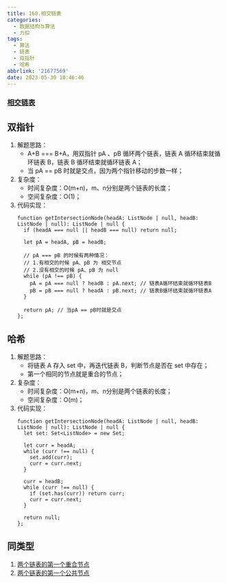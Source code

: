```yaml
---
title: 160.相交链表
categories:
  - 数据结构与算法
  - 力扣
tags:
  - 算法
  - 链表
  - 双指针
  - 哈希
abbrlink: '21677569'
date: 2023-05-30 10:46:46
---
```


### [相交链表](https://leetcode.cn/problems/intersection-of-two-linked-lists/description/)

## 双指针
1. 解题思路：
    - A+B === B+A，用双指针 pA 、pB 循环两个链表，链表 A 循环结束就循环链表 B，链表 B 循环结束就循环链表 A；
    - 当 pA == pB 时就是交点，因为两个指针移动的步数一样；
2. 复杂度：
    - 时间复杂度：O(m+n)，m、n分别是两个链表的长度；
    - 空间复杂度：O(1)；
3. 代码实现：
    ```TS
    function getIntersectionNode(headA: ListNode | null, headB: ListNode | null): ListNode | null {
      if (headA === null || headB === null) return null;

      let pA = headA, pB = headB;

      // pA === pB 的时候有两种情况：
      // 1.有相交的时候 pA、pB 为 相交节点 
      // 2.没有相交的时候 pA、pB 为 null
      while (pA !== pB) {
        pA = pA === null ? headB : pA.next; // 链表A循环结束就循环链表B 
        pB = pB === null ? headA : pB.next; // 链表B循环结束就循环链表A 
      }

      return pA; // 当pA == pB时就是交点
    };
    ```


## 哈希
1. 解题思路：
    - 将链表 A 存入 set 中，再迭代链表 B，判断节点是否在 set 中存在；
    - 第一个相同的节点就是重合的节点；
2. 复杂度：
    - 时间复杂度：O(m+n)，m、n分别是两个链表的长度；
    - 空间复杂度：O(m)；
3. 代码实现：
    ```TS
    function getIntersectionNode(headA: ListNode | null, headB: ListNode | null): ListNode | null {
      let set: Set<ListNode> = new Set;

      let curr = headA;
      while (curr !== null) {
        set.add(curr);
        curr = curr.next;
      }

      curr = headB;
      while (curr !== null) {
        if (set.has(curr)) return curr;
        curr = curr.next;
      }

      return null;
    };
    ```

## 同类型
1. [两个链表的第一个重合节点](https://leetcode.cn/problems/3u1WK4/description/)
2. [两个链表的第一个公共节点](https://leetcode.cn/problems/liang-ge-lian-biao-de-di-yi-ge-gong-gong-jie-dian-lcof/)
